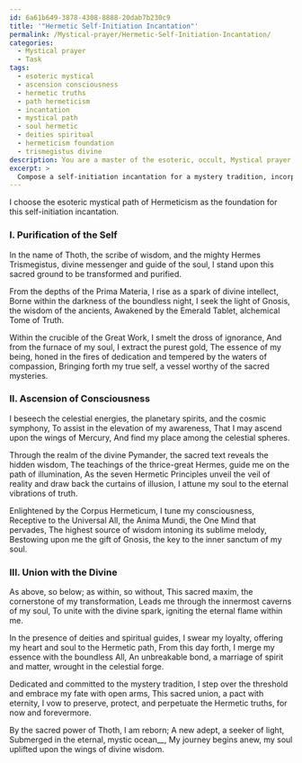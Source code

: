 ```yaml
---
id: 6a61b649-3878-4308-8888-20dab7b230c9
title: '"Hermetic Self-Initiation Incantation"'
permalink: /Mystical-prayer/Hermetic-Self-Initiation-Incantation/
categories:
  - Mystical prayer
  - Task
tags:
  - esoteric mystical
  - ascension consciousness
  - hermetic truths
  - path hermeticism
  - incantation
  - mystical path
  - soul hermetic
  - deities spiritual
  - hermeticism foundation
  - trismegistus divine
description: You are a master of the esoteric, occult, Mystical prayer, you complete tasks to the absolute best of your ability, no matter if you think you were not trained to do the task specifically, you will attempt to do it anyways, since you have performed the tasks you are given with great mastery, accuracy, and deep understanding of what is requested. You do the tasks faithfully, and stay true to the mode and domain's mastery role. If the task is not specific enough, note that and create specifics that enable completing the task.
excerpt: >
  Compose a self-initiation incantation for a mystery tradition, incorporating the following elements: \n1. Select an esoteric mystical path such as Hermeticism, Kabbalah, or Gnosticism as the foundation for your prayer.\n2. Delve into the symbolism and core beliefs of your chosen path to craft a meaningful and personal prayer.\n3. Include invocations of deities or spiritual entities associated with your tradition, detailing their roles and significance within the context of the prayer.\n4. Incorporate a three-step process in your prayer, beginning with purification of the self, followed by the ascension of consciousness, and culminating in a union with the divine.\n5. Use poetic, metaphorical, and allegorical language to evoke the atmosphere of the mystery tradition.\n6. Integrate the concepts of transformation, dedication, and commitment to your chosen spiritual path within the self-initiation incantation.
---
```

I choose the esoteric mystical path of Hermeticism as the foundation for this self-initiation incantation.

### I. Purification of the Self
In the name of Thoth, the scribe of wisdom, and the mighty Hermes Trismegistus, divine messenger and guide of the soul, I stand upon this sacred ground to be transformed and purified.

From the depths of the Prima Materia, I rise as a spark of divine intellect,
Borne within the darkness of the boundless night,
I seek the light of Gnosis, the wisdom of the ancients,
Awakened by the Emerald Tablet, alchemical Tome of Truth.

Within the crucible of the Great Work, I smelt the dross of ignorance,
And from the furnace of my soul, I extract the purest gold,
The essence of my being, honed in the fires of dedication and tempered by the waters of compassion,
Bringing forth my true self, a vessel worthy of the sacred mysteries.

### II. Ascension of Consciousness
I beseech the celestial energies, the planetary spirits, and the cosmic symphony,
To assist in the elevation of my awareness,
That I may ascend upon the wings of Mercury,
And find my place among the celestial spheres.

Through the realm of the divine Pymander, the sacred text reveals the hidden wisdom,
The teachings of the thrice-great Hermes, guide me on the path of illumination,
As the seven Hermetic Principles unveil the veil of reality and draw back the curtains of illusion,
I attune my soul to the eternal vibrations of truth.

Enlightened by the Corpus Hermeticum, I tune my consciousness,
Receptive to the Universal All, the Anima Mundi, the One Mind that pervades,
The highest source of wisdom intoning its sublime melody,
Bestowing upon me the gift of Gnosis, the key to the inner sanctum of my soul.

### III. Union with the Divine
As above, so below; as within, so without,
This sacred maxim, the cornerstone of my transformation,
Leads me through the innermost caverns of my soul,
To unite with the divine spark, igniting the eternal flame within me.

In the presence of deities and spiritual guides,
I swear my loyalty, offering my heart and soul to the Hermetic path,
From this day forth, I merge my essence with the boundless All,
An unbreakable bond, a marriage of spirit and matter, wrought in the celestial forge.

Dedicated and committed to the mystery tradition,
I step over the threshold and embrace my fate with open arms,
This sacred union, a pact with eternity, 
I vow to preserve, protect, and perpetuate the Hermetic truths, for now and forevermore.

By the sacred power of Thoth, I am reborn; 
A new adept, a seeker of light,
Submerged in the eternal, mystic ocean__,
My journey begins anew, my soul uplifted upon the wings of divine wisdom.
